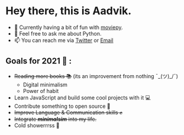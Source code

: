 # Hey there, this is Aadvik.

- 🌱 Currently having a bit of fun with [moviepy]('https://zulko.github.io/moviepy/').
- 💬 Feel free to ask me about Python.
- 📫 You can reach me via [Twitter](https://twitter.com/aadv1k) or [Email](mailto:aadv1k@outlook.com)

## Goals for 2021 🎯 :
- ~~Reading more books 📚~~ (its an improvement from nothing ¯\_(ツ)_/¯)
    - Digital minimalism 
    - Power of habit
- Learn JavaScript and build some cool projects with it 💻
- Contribute something to open source 📂
- ~~Improve Language & Communication skills ✊~~
- ~~Integrate ***minimalsim*** into my life.~~
- Cold showerrrss 🚿
